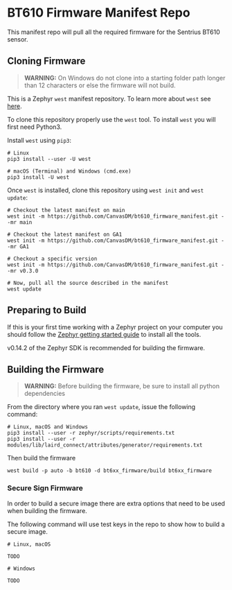 # BT610 Firmware Manifest Repo

This manifest repo will pull all the required firmware for the Sentrius BT610 sensor.

## Cloning Firmware

> **WARNING:** On Windows do not clone into a starting folder path longer than 12 characters or else the firmware will not build.

This is a Zephyr `west` manifest repository. To learn more about `west` see [here](https://docs.zephyrproject.org/latest/guides/west/index.html).

To clone this repository properly use the `west` tool. To install `west` you will first need Python3.

Install `west` using `pip3`:

```
# Linux
pip3 install --user -U west

# macOS (Terminal) and Windows (cmd.exe)
pip3 install -U west
```

Once `west` is installed, clone this repository using `west init` and `west update`:

```
# Checkout the latest manifest on main
west init -m https://github.com/CanvasDM/bt610_firmware_manifest.git --mr main

# Checkout the latest manifest on GA1
west init -m https://github.com/CanvasDM/bt610_firmware_manifest.git --mr GA1

# Checkout a specific version
west init -m https://github.com/CanvasDM/bt610_firmware_manifest.git --mr v0.3.0

# Now, pull all the source described in the manifest
west update
```

## Preparing to Build

If this is your first time working with a Zephyr project on your computer you should follow the [Zephyr getting started guide](https://docs.zephyrproject.org/latest/getting_started/index.html#) to install all the tools.

v0.14.2 of the Zephyr SDK is recommended for building the firmware.

## Building the Firmware

> **WARNING:** Before building the firmware, be sure to install all python dependencies

From the directory where you ran `west update`, issue the following command:

```
# Linux, macOS and Windows
pip3 install --user -r zephyr/scripts/requirements.txt
pip3 install --user -r modules/lib/laird_connect/attributes/generator/requirements.txt
```

Then build the firmware

```
west build -p auto -b bt610 -d bt6xx_firmware/build bt6xx_firmware

```

### Secure Sign Firmware

In order to build a secure image there are extra options that need to be used when building the firmware.

The following command will use test keys in the repo to show how to build a secure image.

```
# Linux, macOS

TODO

# Windows

TODO
```
